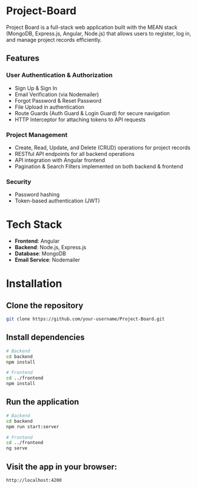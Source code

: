 # Project-Board
Project Board is a full-stack web application built with the MEAN stack (MongoDB, Express.js, Angular, Node.js) that allows users to register, log in, and manage project records efficiently.

## Features

### User Authentication & Authorization
- Sign Up & Sign In
- Email Verification (via Nodemailer)
- Forgot Password & Reset Password
- File Upload in authentication
- Route Guards (Auth Guard & Login Guard) for secure navigation
- HTTP Interceptor for attaching tokens to API requests

### Project Management
- Create, Read, Update, and Delete (CRUD) operations for project records
- RESTful API endpoints for all backend operations
- API integration with Angular frontend
- Pagination & Search Filters implemented on both backend & frontend

### Security
- Password hashing
- Token-based authentication (JWT)

# Tech Stack
- **Frontend**: Angular
- **Backend**: Node.js, Express.js
- **Database**: MongoDB
- **Email Service**: Nodemailer

# Installation

## Clone the repository
```bash
git clone https://github.com/your-username/Project-Board.git
```

## Install dependencies
```bash
# Backend
cd backend
npm install

# Frontend
cd ../frontend
npm install
```

## Run the application
```bash
# Backend
cd backend
npm run start:server

# Frontend
cd ../frontend
ng serve
```

## Visit the app in your browser:
```bash
http://localhost:4200
```